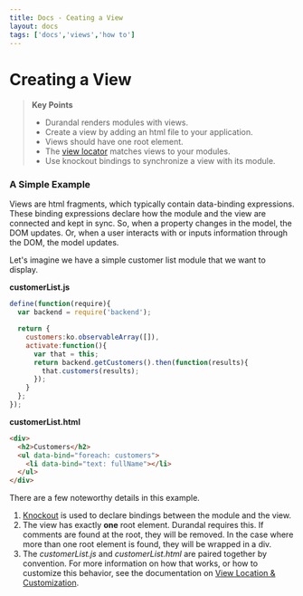 ```yaml
---
title: Docs - Ceating a View
layout: docs
tags: ['docs','views','how to']
---
```

# Creating a View
#### 

<blockquote>
  <strong>Key Points</strong>
  <ul>
    <li>
      Durandal renders modules with views.
    </li>
    <li>
      Create a view by adding an html file to your application.
    </li>
    <li>
      Views should have one root element.
    </li>
    <li>
      The <a href="/documentation/View-Locator">view locator</a> matches views to your modules.
    </li>
    <li>
      Use knockout bindings to synchronize a view with its module.
    </li>
  </ul>
</blockquote>

### A Simple Example
 
Views are html fragments, which typically contain data-binding expressions. These binding expressions declare how the module and the view are connected and kept in sync. So, when a property changes in the model, the DOM updates. Or, when a user interacts with or inputs information through the DOM, the model updates.

Let's imagine we have a simple customer list module that we want to display.

**customerList.js**
```javascript
define(function(require){
  var backend = require('backend');

  return {
    customers:ko.observableArray([]),
    activate:function(){
      var that = this;
      return backend.getCustomers().then(function(results){
        that.customers(results);
      });
    }
  };
});
```

**customerList.html**
```html
<div>
  <h2>Customers</h2>
  <ul data-bind="foreach: customers">
    <li data-bind="text: fullName"></li>
  </ul>
</div>
```

There are a few noteworthy details in this example.

1. [Knockout](http://knockoutjs.com/) is used to declare bindings between the module and the view.
2. The view has exactly **one** root element. Durandal requires this. If comments are found at the root, they will be removed. In the case where more than one root element is found, they will be wrapped in a div.
3. The _customerList.js_ and _customerList.html_ are paired together by convention. For more information on how that works, or how to customize this behavior, see the documentation on [View Location &amp; Customization](/documentation/View-Location).